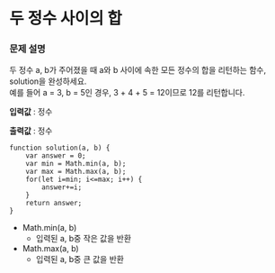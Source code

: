 두 정수 사이의 합
==============
### 문제 설명
두 정수 a, b가 주어졌을 때 a와 b 사이에 속한 모든 정수의 합을 리턴하는 함수, solution을 완성하세요.  
예를 들어 a = 3, b = 5인 경우, 3 + 4 + 5 = 12이므로 12를 리턴합니다.

**입력값** : 정수

**출력값** : 정수
```
function solution(a, b) {
    var answer = 0;
    var min = Math.min(a, b);
    var max = Math.max(a, b);
    for(let i=min; i<=max; i++) {
        answer+=i;
    }
    return answer;
}
```
* Math.min(a, b)
  * 입력된 a, b중 작은 값을 반환
* Math.max(a, b)
  * 입력된 a, b중 큰 값을 반환
